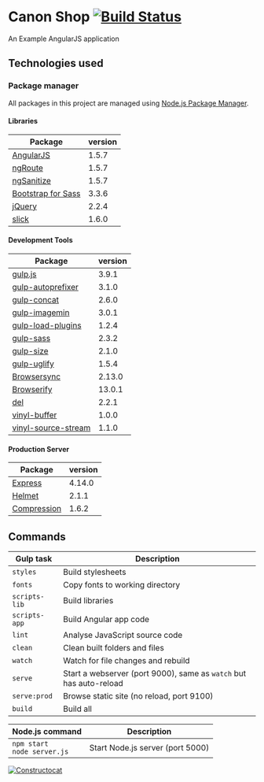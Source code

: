 # Canon Shop [![Build Status](https://travis-ci.org/nhantdn/canonshop.svg)](https://travis-ci.org/nhantdn/canonshop)
An Example AngularJS application

## Technologies used

### Package manager
All packages in this project are managed using [Node.js Package Manager](https://www.npmjs.com).

#### Libraries
Package | version
--- | ---
[AngularJS](https://www.npmjs.com/package/angular) | 1.5.7
[ngRoute](https://www.npmjs.com/package/angular-route) | 1.5.7
[ngSanitize](https://www.npmjs.com/package/angular-sanitize) | 1.5.7
[Bootstrap for Sass](https://www.npmjs.com/package/bootstrap-sass) | 3.3.6
[jQuery](https://www.npmjs.com/package/jquery) | 2.2.4
[slick](https://www.npmjs.com/package/slick-carousel) | 1.6.0

#### Development Tools
Package | version
--- | ---
[gulp.js](https://www.npmjs.com/package/gulp) | 3.9.1
[gulp-autoprefixer](https://www.npmjs.com/package/gulp-autoprefixer) | 3.1.0
[gulp-concat](https://www.npmjs.com/package/gulp-concat) | 2.6.0
[gulp-imagemin](https://www.npmjs.com/package/gulp-imagemin) | 3.0.1
[gulp-load-plugins](https://www.npmjs.com/package/gulp-load-plugins) | 1.2.4
[gulp-sass](https://www.npmjs.com/package/gulp-sass) | 2.3.2
[gulp-size](https://www.npmjs.com/package/gulp-size) | 2.1.0
[gulp-uglify](https://www.npmjs.com/package/gulp-uglify) | 1.5.4
[Browsersync](https://www.npmjs.com/package/browser-sync) | 2.13.0
[Browserify](https://www.npmjs.com/package/browserify) | 13.0.1
[del](https://www.npmjs.com/package/del) | 2.2.1
[vinyl-buffer](https://www.npmjs.com/package/vinyl-buffer) | 1.0.0
[vinyl-source-stream](https://www.npmjs.com/package/vinyl-source-stream) | 1.1.0

#### Production Server
Package | version
--- | ---
[Express](https://www.npmjs.com/package/express) | 4.14.0
[Helmet](https://www.npmjs.com/package/helmet) | 2.1.1
[Compression](https://www.npmjs.com/package/compression) | 1.6.2

## Commands
Gulp task | Description
--- | ---
`styles`| Build stylesheets
`fonts` | Copy fonts to working directory
`scripts-lib`| Build libraries
`scripts-app`| Build Angular app code
`lint` | Analyse JavaScript source code
`clean`| Clean built folders and files
`watch` | Watch for file changes and rebuild
`serve`| Start a webserver (port 9000), same as `watch` but has auto-reload
`serve:prod` | Browse static site (no reload, port 9100)
`build`| Build all

Node.js command | Description
--- | ---
`npm start`<br>`node server.js`| Start Node.js server (port 5000)

[![Constructocat](https://octodex.github.com/images/constructocat2.jpg)](https://octodex.github.com)
